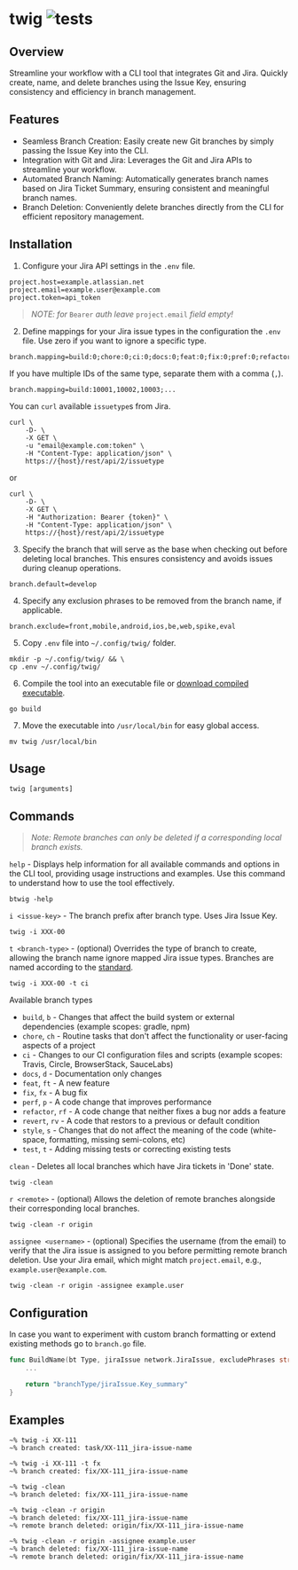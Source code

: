 # twig ![tests](https://github.com/yaroslav-android/twig/actions/workflows/go.yml/badge.svg)


## Overview

Streamline your workflow with a CLI tool that integrates Git and Jira. Quickly create, name, and delete branches using the Issue Key, ensuring consistency and efficiency in branch management.

## Features

- Seamless Branch Creation: Easily create new Git branches by simply passing the Issue Key into the CLI.
- Integration with Git and Jira: Leverages the Git and Jira APIs to streamline your workflow.
- Automated Branch Naming: Automatically generates branch names based on Jira Ticket Summary, ensuring consistent and
  meaningful branch names.
- Branch Deletion: Conveniently delete branches directly from the CLI for efficient repository management.

## Installation

1. Configure your Jira API settings in the `.env` file.

```.env
project.host=example.atlassian.net
project.email=example.user@example.com
project.token=api_token
```
>*NOTE: for* `Bearer` *auth leave* `project.email` *field empty!*

2. Define mappings for your Jira issue types in the configuration the `.env` file. Use zero if you want to ignore a specific type.

```.env
branch.mapping=build:0;chore:0;ci:0;docs:0;feat:0;fix:0;pref:0;refactor:0;revert:0;style:0;test:0
```

If you have multiple IDs of the same type, separate them with a comma (`,`).
```.env
branch.mapping=build:10001,10002,10003;...
```

You can `curl` available `issuetype`s from Jira.

```terminal
curl \
    -D- \
    -X GET \
    -u "email@example.com:token" \
    -H "Content-Type: application/json" \
    https://{host}/rest/api/2/issuetype
```
or
```terminal
curl \
    -D- \
    -X GET \
    -H "Authorization: Bearer {token}" \
    -H "Content-Type: application/json" \
    https://{host}/rest/api/2/issuetype
```

3. Specify the branch that will serve as the base when checking out before deleting local branches. This ensures consistency and avoids issues during cleanup operations.
```.env
branch.default=develop
```

4. Specify any exclusion phrases to be removed from the branch name, if applicable.
```.env
branch.exclude=front,mobile,android,ios,be,web,spike,eval
```

5. Copy `.env` file into `~/.config/twig/` folder.

```terminal
mkdir -p ~/.config/twig/ && \
cp .env ~/.config/twig/
```

6. Compile the tool into an executable file or [download compiled executable](https://github.com/yaroslav-android/twig/releases).

```terminal
go build
```

7. Move the executable  into `/usr/local/bin` for easy global access.

```terminal
mv twig /usr/local/bin
```

## Usage

```terminal
twig [arguments]
```

## Commands
> _Note: Remote branches can only be deleted if a corresponding local branch exists._

`help` - Displays help information for all available commands and options in the CLI tool, providing usage instructions
and examples. Use this command to understand how to use the tool effectively.

```terminal
btwig -help
```

`i <issue-key>` - The branch prefix after branch type. Uses Jira Issue Key.

``` terminal
twig -i XXX-00
```

`t <branch-type>` - (optional) Overrides the type of branch to create, allowing the branch name ignore mapped Jira
issue types. Branches are named according to the [standard](https://www.conventionalcommits.org/en/v1.0.0/).

``` terminal
twig -i XXX-00 -t ci
```

Available branch types

- `build`, `b` - Changes that affect the build system or external dependencies (example scopes: gradle, npm)
- `chore`, `ch` - Routine tasks that don't affect the functionality or user-facing aspects of a project
- `ci` - Changes to our CI configuration files and scripts (example scopes: Travis, Circle, BrowserStack, SauceLabs)
- `docs`, `d` - Documentation only changes
- `feat`, `ft` - A new feature
- `fix`, `fx` - A bug fix
- `perf`, `p` - A code change that improves performance
- `refactor`, `rf` - A code change that neither fixes a bug nor adds a feature
- `revert`, `rv` - A code that restors to a previous or default condition
- `style`, `s` - Changes that do not affect the meaning of the code (white-space, formatting, missing semi-colons, etc)
- `test`, `t` - Adding missing tests or correcting existing tests

`clean` - Deletes all local branches which have Jira tickets in 'Done' state.

```terminal
twig -clean
```

`r <remote>` - (optional) Allows the deletion of remote branches alongside their corresponding local branches.

```terminal
twig -clean -r origin
```

`assignee <username>` - (optional) Specifies the username (from the email) to verify that the Jira issue is assigned to you before permitting remote branch deletion. Use your Jira email, which might match `project.email`, e.g., `example.user@example.com`.

```terminal
twig -clean -r origin -assignee example.user
```

## Configuration

In case you want to experiment with custom branch formatting or extend existing methods go to `branch.go` file.

```branch.go
func BuildName(bt Type, jiraIssue network.JiraIssue, excludePhrases string) string {
    ...

    return "branchType/jiraIssue.Key_summary"
}
```

## Examples

```terminal
~% twig -i XX-111
~% branch created: task/XX-111_jira-issue-name
```

```terminal
~% twig -i XX-111 -t fx
~% branch created: fix/XX-111_jira-issue-name
```

```terminal
~% twig -clean
~% branch deleted: fix/XX-111_jira-issue-name
```

```terminal
~% twig -clean -r origin
~% branch deleted: fix/XX-111_jira-issue-name
~% remote branch deleted: origin/fix/XX-111_jira-issue-name
```

```terminal
~% twig -clean -r origin -assignee example.user
~% branch deleted: fix/XX-111_jira-issue-name
~% remote branch deleted: origin/fix/XX-111_jira-issue-name
```

